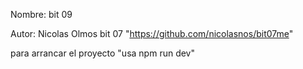 Nombre: bit 09

Autor: Nicolas Olmos
bit 07 "https://github.com/nicolasnos/bit07me"

para arrancar el proyecto "usa npm run dev"
